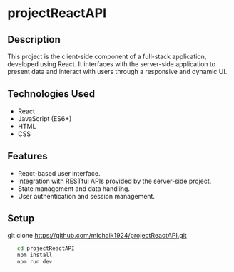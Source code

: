 # projectReactAPI

## Description
This project is the client-side component of a full-stack application, developed using React. It interfaces with the server-side application to present data and interact with users through a responsive and dynamic UI.

## Technologies Used
- React
- JavaScript (ES6+)
- HTML
- CSS

## Features
- React-based user interface.
- Integration with RESTful APIs provided by the server-side project.
- State management and data handling.
- User authentication and session management.

## Setup
   git clone https://github.com/michalk1924/projectReactAPI.git
```bash
   cd projectReactAPI
   npm install
   npm run dev

 
